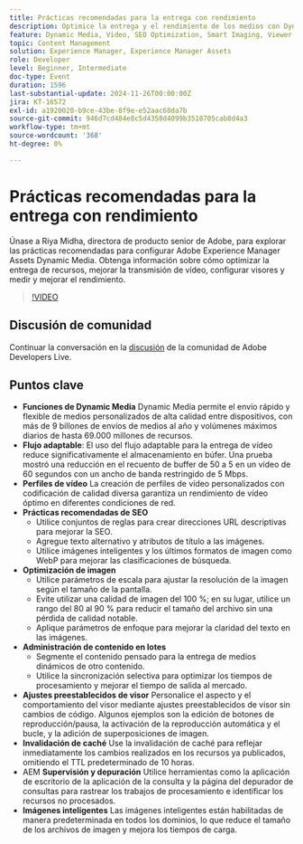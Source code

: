 ```yaml
---
title: Prácticas recomendadas para la entrega con rendimiento
description: Optimice la entrega y el rendimiento de los medios con Dynamic Media aprovechando el streaming adaptable, los perfiles de vídeo personalizados, las prácticas recomendadas de SEO, la optimización de imágenes, la administración de contenido en lote, los ajustes preestablecidos de visualizador, la invalidación de caché y las imágenes inteligentes.
feature: Dynamic Media, Video, SEO Optimization, Smart Imaging, Viewer Presets, Best Practices
topic: Content Management
solution: Experience Manager, Experience Manager Assets
role: Developer
level: Beginner, Intermediate
doc-type: Event
duration: 1596
last-substantial-update: 2024-11-26T00:00:00Z
jira: KT-16572
exl-id: a1920020-b9ce-43be-8f9e-e52aac68da7b
source-git-commit: 946d7cd484e8c5d4358d4099b3518705cab8d4a3
workflow-type: tm+mt
source-wordcount: '368'
ht-degree: 0%

---
```


# Prácticas recomendadas para la entrega con rendimiento

Únase a Riya Midha, directora de producto senior de Adobe, para explorar las prácticas recomendadas para configurar Adobe Experience Manager Assets Dynamic Media. Obtenga información sobre cómo optimizar la entrega de recursos, mejorar la transmisión de vídeo, configurar visores y medir y mejorar el rendimiento.

>[!VIDEO](https://video.tv.adobe.com/v/3440399/?learn=on&enablevpops)

## Discusión de comunidad

Continuar la conversación en la [discusión](https://adobe.ly/3YGedpb) de la comunidad de Adobe Developers Live.

## Puntos clave

* **Funciones de Dynamic Media** Dynamic Media permite el envío rápido y flexible de medios personalizados de alta calidad entre dispositivos, con más de 9 billones de envíos de medios al año y volúmenes máximos diarios de hasta 69.000 millones de recursos.
* **Flujo adaptable**: El uso del flujo adaptable para la entrega de vídeo reduce significativamente el almacenamiento en búfer. Una prueba mostró una reducción en el recuento de buffer de 50 a 5 en un vídeo de 60 segundos con un ancho de banda restringido de 5 Mbps.
* **Perfiles de vídeo** La creación de perfiles de vídeo personalizados con codificación de calidad diversa garantiza un rendimiento de vídeo óptimo en diferentes condiciones de red.
* **Prácticas recomendadas de SEO**
   * Utilice conjuntos de reglas para crear direcciones URL descriptivas para mejorar la SEO.
   * Agregue texto alternativo y atributos de título a las imágenes.
   * Utilice imágenes inteligentes y los últimos formatos de imagen como WebP para mejorar las clasificaciones de búsqueda.
* **Optimización de imagen**
   * Utilice parámetros de escala para ajustar la resolución de la imagen según el tamaño de la pantalla.
   * Evite utilizar una calidad de imagen del 100 %; en su lugar, utilice un rango del 80 al 90 % para reducir el tamaño del archivo sin una pérdida de calidad notable.
   * Aplique parámetros de enfoque para mejorar la claridad del texto en las imágenes.
* **Administración de contenido en lotes**
   * Segmente el contenido pensado para la entrega de medios dinámicos de otro contenido.
   * Utilice la sincronización selectiva para optimizar los tiempos de procesamiento y mejorar el tiempo de salida al mercado.
* **Ajustes preestablecidos de visor** Personalice el aspecto y el comportamiento del visor mediante ajustes preestablecidos de visor sin cambios de código. Algunos ejemplos son la edición de botones de reproducción/pausa, la activación de la reproducción automática y el bucle, y la adición de superposiciones de imagen.
* **Invalidación de caché** Use la invalidación de caché para reflejar inmediatamente los cambios realizados en los recursos ya publicados, omitiendo el TTL predeterminado de 10 horas.
* AEM **Supervisión y depuración** Utilice herramientas como la aplicación de escritorio de la aplicación de la consulta y la página del depurador de consultas para rastrear los trabajos de procesamiento e identificar los recursos no procesados.
* **Imágenes inteligentes** Las imágenes inteligentes están habilitadas de manera predeterminada en todos los dominios, lo que reduce el tamaño de los archivos de imagen y mejora los tiempos de carga.
